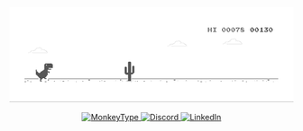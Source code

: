 <a>
  <picture>
    <source media="(prefers-color-scheme: dark)" srcset="./img/dino-dark.gif" />
    <source media="(prefers-color-scheme: light)" srcset="./img/dino.gif" />
    <img src="./img/dino.gif" />
  </picture>
</a>

<p align="center">
  <a href="https://monkeytype.com/profile/kurro">
    <img src="https://img.shields.io/badge/MonkeyType-kurro-FF7518?style=for-the-badge&logo=monkeytype&logoColor=white" alt="MonkeyType" />
  </a>
  <a href="https://discord.com/users/616914110113644544">
    <img src="https://img.shields.io/badge/Discord-616914110113644544-7289DA?style=for-the-badge&logo=discord&logoColor=white" alt="Discord" />
  </a>
  <a href="https://www.linkedin.com/in/aryansoni01/">
    <img src="https://img.shields.io/badge/LinkedIn-aryansoni01-0077B5?style=for-the-badge&logo=linkedin&logoColor=white" alt="LinkedIn" />
  </a>
</p>

